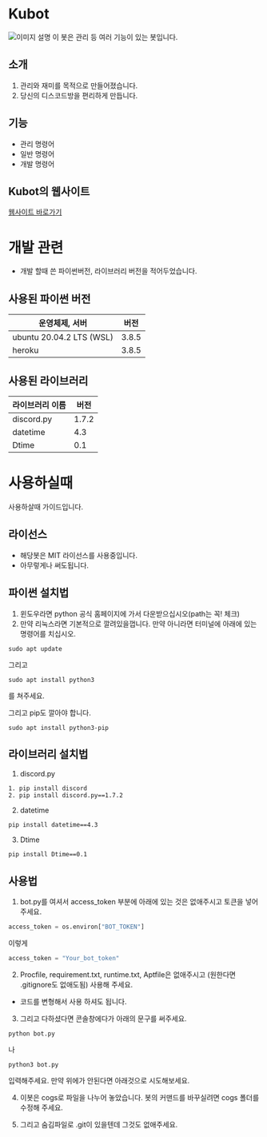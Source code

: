 <!--
MIT License

Copyright (c) 2021 siwoo131

Permission is hereby granted, free of charge, to any person obtaining a copy
of this software and associated documentation files (the "Software"), to deal
in the Software without restriction, including without limitation the rights
to use, copy, modify, merge, publish, distribute, sublicense, and/or sell
copies of the Software, and to permit persons to whom the Software is
furnished to do so, subject to the following conditions:

The above copyright notice and this permission notice shall be included in all
copies or substantial portions of the Software.

THE SOFTWARE IS PROVIDED "AS IS", WITHOUT WARRANTY OF ANY KIND, EXPRESS OR
IMPLIED, INCLUDING BUT NOT LIMITED TO THE WARRANTIES OF MERCHANTABILITY,
FITNESS FOR A PARTICULAR PURPOSE AND NONINFRINGEMENT. IN NO EVENT SHALL THE
AUTHORS OR COPYRIGHT HOLDERS BE LIABLE FOR ANY CLAIM, DAMAGES OR OTHER
LIABILITY, WHETHER IN AN ACTION OF CONTRACT, TORT OR OTHERWISE, ARISING FROM,
OUT OF OR IN CONNECTION WITH THE SOFTWARE OR THE USE OR OTHER DEALINGS IN THE
SOFTWARE.
-->

# Kubot
![이미지 설명](https://cdn.discordapp.com/attachments/713612619591712851/856842495006736414/discord.png)
이 봇은 관리 등 여러 기능이 있는 봇입니다.

## 소개
1. 관리와 재미를 목적으로 만들어졌습니다.
2. 당신의 디스코드방을 편리하게 만듭니다.

## 기능
+ 관리 명령어
+ 일반 명령어
+ 개발 명령어

## Kubot의 웹사이트
[웹사이트 바로가기](https://kubot.netlify.app/)

# 개발 관련
+ 개발 할때 쓴 파이썬버전, 라이브러리 버전을 적어두었습니다.

## 사용된 파이썬 버전
|운영체제, 서버|버전|
|--|--|
|ubuntu 20.04.2 LTS (WSL)|3.8.5|
|heroku|3.8.5|

## 사용된 라이브러리
|라이브러리 이름|버전|
|--|--|
|discord.py|1.7.2|
|datetime|4.3|
|Dtime|0.1|


# 사용하실때
사용하살때 가이드입니다.

## 라이선스
- 해당봇은 MIT 라이선스를 사용중입니다.
- 아무렇게나 써도됩니다.

## 파이썬 설치법
1. 윈도우라면 python 공식 홈페이지에 가서 다운받으십시오(path는 꼭! 체크)
2. 만약 리눅스라면 기본적으로 깔려있을껍니다. 만약 아니라면 터미널에 아래에 있는 명령어를 치십시오.
```
sudo apt update
```
그리고
```
sudo apt install python3
```
를 쳐주세요.

그리고 pip도 깔아야 합니다.
```
sudo apt install python3-pip
```

## 라이브러리 설치법
1. discord.py
```
1. pip install discord
2. pip install discord.py==1.7.2
```

2. datetime

```
pip install datetime==4.3
```

3. Dtime
```
pip install Dtime==0.1
```

## 사용법
1. bot.py를 여셔서 access_token 부분에 아래에 있는 것은 없애주시고 토큰을 넣어주세요.
```python
access_token = os.environ["BOT_TOKEN"]
```
이렇게
```python
access_token = "Your_bot_token"
```

2. Procfile, requirement.txt, runtime.txt, Aptfile은 없애주시고 (원한다면 .gitignore도 없애도됨) 사용해 주세요.

+ 코드를 변형해서 사용 하셔도 됩니다.

3. 그리고 다하셨다면 콘솔창에다가 아래의 문구를 써주세요.
```
python bot.py
```
나
```
python3 bot.py
```
입력해주세요. 만약 위에가 안된다면 아래것으로 시도해보세요.

4. 이봇은 cogs로 파일을 나누어 놓았습니다. 봇의 커맨드를 바꾸실려면 cogs 폴더를 수정해 주세요.

5. 그리고 숨김파일로 .git이 있을텐데 그것도 없애주세요.